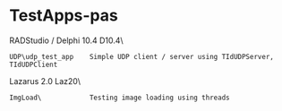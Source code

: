 # TestApps-pas

RADStudio / Delphi 10.4
D10.4\

    UDP\udp_test_app    Simple UDP client / server using TIdUDPServer, TIdUDPClient
  
Lazarus 2.0
Laz20\

    ImgLoad\            Testing image loading using threads
    
